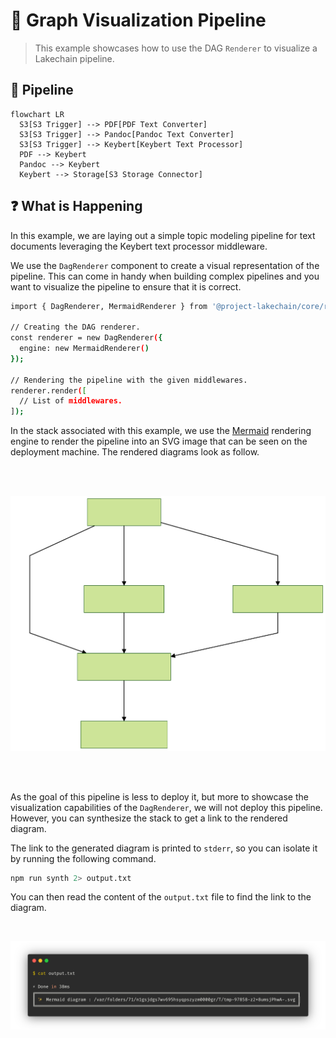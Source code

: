 # :blue_book: Graph Visualization Pipeline

> This example showcases how to use the DAG `Renderer` to visualize a Lakechain pipeline.

## :dna: Pipeline

```mermaid
flowchart LR
  S3[S3 Trigger] --> PDF[PDF Text Converter]
  S3[S3 Trigger] --> Pandoc[Pandoc Text Converter]
  S3[S3 Trigger] --> Keybert[Keybert Text Processor]
  PDF --> Keybert
  Pandoc --> Keybert
  Keybert --> Storage[S3 Storage Connector]
```

## ❓ What is Happening

In this example, we are laying out a simple topic modeling pipeline for text documents leveraging the Keybert text processor middleware.

We use the `DagRenderer` component to create a visual representation of the pipeline. This can come in handy when building complex pipelines and you want to visualize the pipeline to ensure that it is correct.

```bash
import { DagRenderer, MermaidRenderer } from '@project-lakechain/core/renderer';

// Creating the DAG renderer.
const renderer = new DagRenderer({
  engine: new MermaidRenderer()
});

// Rendering the pipeline with the given middlewares.
renderer.render([
  // List of middlewares.
]);
```

In the stack associated with this example, we use the [Mermaid](https://mermaid-js.github.io/mermaid/#/) rendering engine to render the pipeline into an SVG image that can be seen on the deployment machine. The rendered diagrams look as follow.

<br><br>

<p align="center">
  <img width="700" src="assets/graph.svg">
</p>
<br><br>

As the goal of this pipeline is less to deploy it, but more to showcase the visualization capabilities of the `DagRenderer`, we will not deploy this pipeline. However, you can synthesize the stack to get a link to the rendered diagram.

The link to the generated diagram is printed to `stderr`, so you can isolate it by running the following command.

```bash
npm run synth 2> output.txt
```

You can then read the content of the `output.txt` file to find the link to the diagram.

<br>
<p align="center">
  <img width="850" src="assets/output.png">
</p>
<br>
